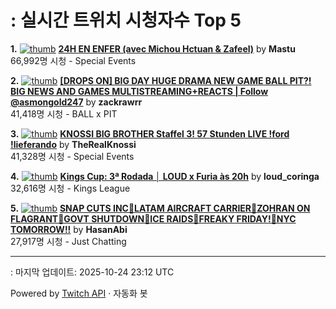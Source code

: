 # : 실시간 트위치 시청자수 Top 5

**1.** [![thumb](https://static-cdn.jtvnw.net/previews-ttv/live_user_mastu-320x180.jpg)](https://twitch.tv/Mastu)
**[24H EN ENFER (avec Michou Hctuan & Zafeel)](https://twitch.tv/Mastu)** by **Mastu**<br>66,992명 시청  - Special Events

**2.** [![thumb](https://static-cdn.jtvnw.net/previews-ttv/live_user_zackrawrr-320x180.jpg)](https://twitch.tv/zackrawrr)
**[[DROPS ON] BIG DAY HUGE DRAMA NEW GAME BALL PIT?! BIG NEWS AND GAMES MULTISTREAMING+REACTS | Follow  @asmongold247](https://twitch.tv/zackrawrr)** by **zackrawrr**<br>41,418명 시청  - BALL x PIT

**3.** [![thumb](https://static-cdn.jtvnw.net/previews-ttv/live_user_therealknossi-320x180.jpg)](https://twitch.tv/TheRealKnossi)
**[KNOSSI BIG BROTHER Staffel 3! 57 Stunden LIVE !ford !lieferando](https://twitch.tv/TheRealKnossi)** by **TheRealKnossi**<br>41,328명 시청  - Special Events

**4.** [![thumb](https://static-cdn.jtvnw.net/previews-ttv/live_user_loud_coringa-320x180.jpg)](https://twitch.tv/loud_coringa)
**[Kings Cup: 3ª Rodada │ LOUD x Furia às 20h](https://twitch.tv/loud_coringa)** by **loud_coringa**<br>32,616명 시청  - Kings League

**5.** [![thumb](https://static-cdn.jtvnw.net/previews-ttv/live_user_hasanabi-320x180.jpg)](https://twitch.tv/HasanAbi)
**[SNAP CUTS INC🚨LATAM AIRCRAFT CARRIER🚨ZOHRAN ON FLAGRANT🚨GOVT SHUTDOWN🚨ICE RAIDS🚨FREAKY FRIDAY!🚨NYC TOMORROW!!](https://twitch.tv/HasanAbi)** by **HasanAbi**<br>27,917명 시청  - Just Chatting


---
: 마지막 업데이트: 2025-10-24 23:12 UTC

Powered by [Twitch API](https://dev.twitch.tv/docs/api/reference) · 자동화 봇